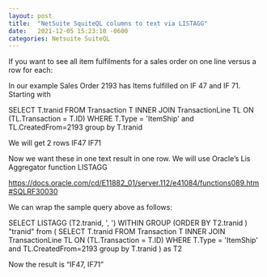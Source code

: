```yaml
---
layout: post
title:  "NetSuite SquiteQL columns to text via LISTAGG"
date:   2021-12-05 15:23:10 -0600
categories: Netsuite SuiteQL
---
```


If you want to see all item fulfilments for a sales order on one line versus a row for each:

In our example Sales Order 2193 has Items fulfilled on IF 47 and IF 71.
Starting with 

SELECT T.tranid
	FROM Transaction T
	INNER JOIN TransactionLine TL ON (TL.Transaction = T.ID)
	WHERE T.Type = 'ItemShip'  and TL.CreatedFrom=2193
	group by T.tranid

We will get 2 rows
IF47
IF71

Now we want these in one text result in one row.
We will use Oracle’s Lis Aggregator function LISTAGG

https://docs.oracle.com/cd/E11882_01/server.112/e41084/functions089.htm#SQLRF30030

We can wrap the sample query above as follows:

SELECT LISTAGG (T2.tranid, ', ')
WITHIN GROUP (ORDER BY T2.tranid ) "tranid"
from
(
	SELECT T.tranid
	FROM Transaction T
	INNER JOIN TransactionLine TL ON (TL.Transaction = T.ID)
	WHERE T.Type = 'ItemShip'  and TL.CreatedFrom=2193
	group by T.tranid
) as T2

Now the result is “IF47, IF71”
